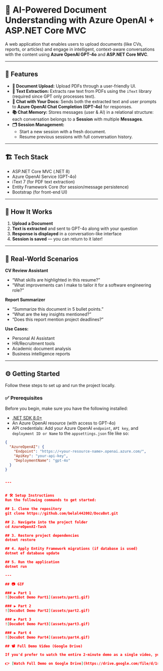# 🧠 AI-Powered Document Understanding with Azure OpenAI + ASP.NET Core MVC

A web application that enables users to upload documents (like CVs, reports, or articles) and engage in intelligent, context-aware conversations with the content using **Azure OpenAI GPT-4o** and **ASP.NET Core MVC**.

---

## 🚀 Features

- **📄 Document Upload:** Upload PDFs through a user-friendly UI.
- **🧾 Text Extraction:** Extracts raw text from PDFs using the `iText` library (required since GPT only processes text).
- **💬 Chat with Your Docs:** Sends both the extracted text and user prompts to **Azure OpenAI Chat Completion (GPT-4o)** for responses.
- **📚 Chat Memory:** Stores messages (user & AI) in a relational structure: each conversation belongs to a **Session** with multiple **Messages**.
- **🗂 Session Management:**
  - Start a new session with a fresh document.
  - Resume previous sessions with full conversation history.

---

## 🏗️ Tech Stack

- ASP.NET Core MVC (.NET 8)
- Azure OpenAI Service (GPT-4o)
- iText 7 (for PDF text extraction)
- Entity Framework Core (for session/message persistence)
- Bootstrap (for front-end UI)

---

## 🔁 How It Works

1. **Upload a Document**
2. **Text is extracted** and sent to GPT-4o along with your question
3. **Response is displayed** in a conversation-like interface
4. **Session is saved** — you can return to it later!

---

## 🧠 Real-World Scenarios

**CV Review Assistant**
- “What skills are highlighted in this resume?”
- “What improvements can I make to tailor it for a software engineering role?”

**Report Summarizer**
- “Summarize this document in 5 bullet points.”
- “What are the key insights mentioned?”
- “Does this report mention project deadlines?”

**Use Cases:**
- Personal AI Assistant
- HR/Recruitment tools
- Academic document analysis
- Business intelligence reports

---

## ⚙️ Getting Started

Follow these steps to set up and run the project locally.

### ✅ Prerequisites

Before you begin, make sure you have the following installed:

- [.NET SDK 8.0+](https://dotnet.microsoft.com/en-us/download/dotnet/8.0)
- An Azure OpenAI resource (with access to GPT-4o)
- API credentials: Add your Azure OpenAI `endpoint`, `API key`, and `deployment ID or Name` to the `appsettings.json` file like so:

```json
{
  "AzureOpenAI": {
    "Endpoint": "https://<your-resource-name>.openai.azure.com/",
    "ApiKey": "your-api-key",
    "DeploymentName": "gpt-4o"
  }
}


---


# 🛠️ Setup Instructions
Run the following commands to get started:

## 1. Clone the repository
git clone https://github.com/belal442002/DocuBot.git

## 2. Navigate into the project folder
cd AzureOpenAI-Task

## 3. Restore project dependencies
dotnet restore

## 4. Apply Entity Framework migrations (if database is used)
dotnet ef database update

## 5. Run the application
dotnet run

---

## 📷 GIF 

### ▶️ Part 1
![DocuBot Demo Part1](assets/part1.gif)

### ▶️ Part 2
![DocuBot Demo Part2](assets/part2.gif)

### ▶️ Part 3
![DocuBot Demo Part3](assets/part3.gif)

### ▶️ Part 4
![DocuBot Demo Part4](assets/part4.gif)

## 📽️ Full Demo Video (Google Drive)

If you'd prefer to watch the entire 2-minute demo as a single video, you can view it on Google Drive:

👉 [Watch Full Demo on Google Drive](https://drive.google.com/file/d/1srJNKFNtbEjtw2s63bzxo9aXySW3Yt9l/view?usp=sharing)



